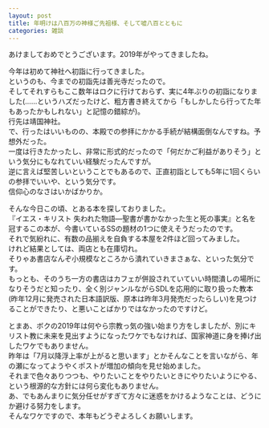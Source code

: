 ```yaml
---
layout: post
title: 年明けは八百万の神様ご先祖様、そして嘘八百とともに
categories: 雑談
---
```


あけましておめでとうございます。2019年がやってきましたね。

今年は初めて神社へ初詣に行ってきました。  
というのも、今までの初詣先は善光寺だったので。  
そしてそれすらもここ数年はロクに行けておらず、実に4年ぶりの初詣になりました(……というハズだったけど、粗方書き終えてから「もしかしたら行ってた年もあったかもしれない」と記憶の錯綜が)。  
行先は靖国神社。  
で、行ったはいいものの、本殿での参拝にかかる手続が結構面倒なんですね。予想外だった。  
一度は行きたかったし、非常に形式的だったので「何だかご利益がありそう」という気分にもなれていい経験だったんですが。  
逆に言えば堅苦しいということでもあるので、正直初詣としても5年に1回くらいの参拝でいいや、という気分です。  
信仰心のなさはいかばかりか。

そんな今日この頃、とある本を探しておりました。  
『イエス・キリスト 失われた物語―聖書が書かなかった生と死の事実』と名を冠するこの本が、今書いているSSの題材の1つに使えそうだったのです。  
それで気紛れに、有数の品揃えを自負する本屋を2件ほど回ってみました。  
けれど結果としては、両店とも在庫切れ。  
そりゃあ書店なんぞ小規模なところから潰れていきまさぁな、といった気分です。  
もっとも、そのうち一方の書店はカフェが併設されていていい時間潰しの場所になりそうだと知ったり、全く別ジャンルながらSDLを応用的に取り扱った教本(昨年12月に発売された日本語訳版、原本は昨年3月発売だったらしい)を見つけることができたり、と悪いことばかりではなかったのですけど。

とまあ、ボクの2019年は何やら宗教っ気の強い始まり方をしましたが、別にキリスト教に未来を見出すようになったワケでもなければ、国家神道に身を捧げ出したワケでもありません。  
昨年は「7月以降浮上率が上がると思います」とかそんなことを言いながら、年の瀬になってようやくポストが増加の傾向を見せ始めました。  
それまで色々ありつつも、やりたいことをやりたいときにやりたいようにやる、という根源的な方針には何ら変化もありません。  
あ、でもあんまりに気分任せがすぎて方々に迷惑をかけるようなことは、どうにか避ける努力をします。  
そんなワケですので、本年もどうぞよろしくお願いします。
